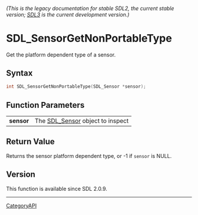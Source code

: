 ###### (This is the legacy documentation for stable SDL2, the current stable version; [SDL3](https://wiki.libsdl.org/SDL3/) is the current development version.)
# SDL_SensorGetNonPortableType

Get the platform dependent type of a sensor.

## Syntax

```c
int SDL_SensorGetNonPortableType(SDL_Sensor *sensor);

```

## Function Parameters

|                |                                                |
| -------------- | ---------------------------------------------- |
| **sensor**     | The [SDL_Sensor](SDL_Sensor) object to inspect |

## Return Value

Returns the sensor platform dependent type, or -1 if `sensor` is NULL.

## Version

This function is available since SDL 2.0.9.

----
[CategoryAPI](CategoryAPI)

